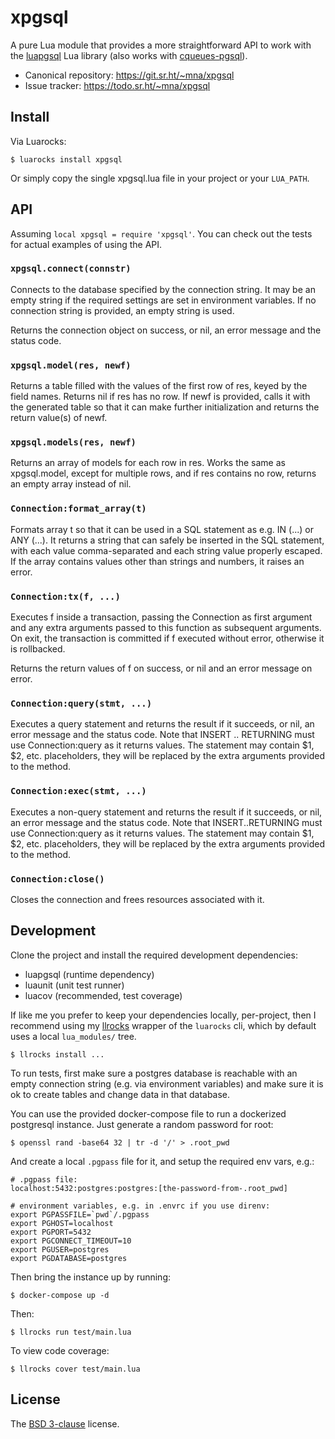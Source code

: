 # xpgsql

A pure Lua module that provides a more straightforward API to work with the [luapgsql] Lua library (also works with [cqueues-pgsql]).

* Canonical repository: https://git.sr.ht/~mna/xpgsql
* Issue tracker: https://todo.sr.ht/~mna/xpgsql

## Install

Via Luarocks:

```
$ luarocks install xpgsql
```

Or simply copy the single xpgsql.lua file in your project or your `LUA_PATH`.

## API

Assuming `local xpgsql = require 'xpgsql'`. You can check out the tests for actual examples of using the API.

### `xpgsql.connect(connstr)`

Connects to the database specified by the connection string.  It may be an
empty string if the required settings are set in environment variables. If
no connection string is provided, an empty string is used.

Returns the connection object on success, or nil, an error message and the
status code.

### `xpgsql.model(res, newf)`

Returns a table filled with the values of the first row of res, keyed by
the field names. Returns nil if res has no row. If newf is provided,
calls it with the generated table so that it can make further
initialization and returns the return value(s) of newf.

### `xpgsql.models(res, newf)`

Returns an array of models for each row in res. Works the same as
xpgsql.model, except for multiple rows, and if res contains no row, returns
an empty array instead of nil.

### `Connection:format_array(t)`

Formats array t so that it can be used in a SQL statement as
e.g. IN (...) or ANY (...). It returns a string that can safely
be inserted in the SQL statement, with each value comma-separated
and each string value properly escaped. If the array contains
values other than strings and numbers, it raises an error.

### `Connection:tx(f, ...)`

Executes f inside a transaction, passing the Connection as first argument
and any extra arguments passed to this function as subsequent arguments. On
exit, the transaction is committed if f executed without error, otherwise it
is rollbacked.

Returns the return values of f on success, or nil and an error message on
error.

### `Connection:query(stmt, ...)`

Executes a query statement and returns the result if it succeeds, or nil, an
error message and the status code. Note that INSERT .. RETURNING must use
Connection:query as it returns values. The statement may contain $1, $2,
etc.  placeholders, they will be replaced by the extra arguments provided to
the method.

### `Connection:exec(stmt, ...)`

Executes a non-query statement and returns the result if it succeeds, or
nil, an error message and the status code. Note that INSERT..RETURNING must
use Connection:query as it returns values. The statement may contain $1, $2,
etc.  placeholders, they will be replaced by the extra arguments provided to
the method.

### `Connection:close()`

Closes the connection and frees resources associated with it.

## Development

Clone the project and install the required development dependencies:

* luapgsql (runtime dependency)
* luaunit (unit test runner)
* luacov (recommended, test coverage)

If like me you prefer to keep your dependencies locally, per-project, then I recommend using my [llrocks] wrapper of the `luarocks` cli, which by default uses a local `lua_modules/` tree.

```
$ llrocks install ...
```

To run tests, first make sure a postgres database is reachable with
an empty connection string (e.g. via environment variables) and make
sure it is ok to create tables and change data in that database.

You can use the provided docker-compose file to run a dockerized postgresql
instance. Just generate a random password for root:

```
$ openssl rand -base64 32 | tr -d '/' > .root_pwd
```

And create a local `.pgpass` file for it, and setup the required env vars, e.g.:

```
# .pgpass file:
localhost:5432:postgres:postgres:[the-password-from-.root_pwd]

# environment variables, e.g. in .envrc if you use direnv:
export PGPASSFILE=`pwd`/.pgpass
export PGHOST=localhost
export PGPORT=5432
export PGCONNECT_TIMEOUT=10
export PGUSER=postgres
export PGDATABASE=postgres
```

Then bring the instance up by running:

```
$ docker-compose up -d
```

Then:

```
$ llrocks run test/main.lua
```

To view code coverage:

```
$ llrocks cover test/main.lua
```

## License

The [BSD 3-clause][bsd] license.

[bsd]: http://opensource.org/licenses/BSD-3-Clause
[llrocks]: https://git.sr.ht/~mna/llrocks
[luapgsql]: https://github.com/arcapos/luapgsql
[cqueues-pgsql]: https://github.com/daurnimator/cqueues-pgsql

